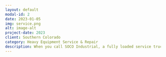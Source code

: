 ```yaml
---
layout: default
modal-id: 2
date: 2023-01-05
img: service.png
alt: image-alt
project-date: 2023
client: Southern Colorado
category: Heavy Equipment Service & Repair
description: When you call SOCO Industrial, a fully loaded service truck and a qualified technician will be dispatched to your job site. Our trucks are equipped with the tools and parts to preform hydraulic service, troubleshooting, and repair in a timely manner. We can crimp hydraulic and pneumatic hoses on-site, ranging from 1/4" to 2". We can swap out cylinders, valves, pumps, motors, pneumatic components, electrical components, and more. We can troubleshoot your hydraulic, pneumatic, or electrical systems and identify the root cause of the issue and preform the fix. We also offer preventative maintenance scheduling to keep the filters and fluids in your equipment at peak performance.   
---
```


